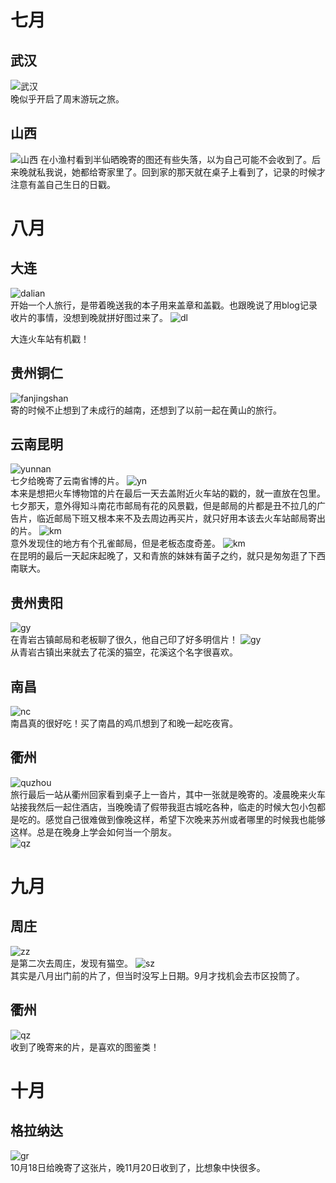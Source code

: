 # 七月
## 武汉
![武汉](https://github.com/rivers-wqj/Postcards/blob/main/ly/LY_2023.7.23_%E6%AD%A6%E6%B1%89.65hfnhugi7b4.jpg?raw=true)  
晚似乎开启了周末游玩之旅。

## 山西
![山西](https://github.com/rivers-wqj/Postcards/blob/main/ly/LY_2023.6.13-16_%E5%B1%B1%E8%A5%BF.5fnxn8j49zpc.jpg?raw=true)
在小渔村看到半仙晒晚寄的图还有些失落，以为自己可能不会收到了。后来晚就私我说，她都给寄家里了。回到家的那天就在桌子上看到了，记录的时候才注意有盖自己生日的日戳。

# 八月
## 大连
![dalian](https://github.com/rivers-wqj/Postcards/blob/main/ly/LY2023Dalian.670a1wvgp9ts.png?raw=true)  
开始一个人旅行，是带着晚送我的本子用来盖章和盖戳。也跟晚说了用blog记录收片的事情，没想到晚就拼好图过来了。
![dl](https://github.com/rivers-wqj/Postcards/blob/main/ly/LY20230815KM.3b6ag773b3s0.png?raw=true)  

&#10;大连火车站有机戳！
## 贵州铜仁
![fanjingshan](https://github.com/rivers-wqj/Postcards/blob/main/ly/LY20230817Tongren.3f8pfa6l6uio.png?raw=true)  
寄的时候不止想到了未成行的越南，还想到了以前一起在黄山的旅行。

## 云南昆明
![yunnan](https://github.com/rivers-wqj/Postcards/blob/main/ly/LY2023Yunnan.3xzha5kcpm0w.png?raw=true)  
七夕给晚寄了云南省博的片。
![yn](https://github.com/rivers-wqj/Postcards/blob/main/ly/LY20230822KM.31h4xg318yu0.png?raw=true)  
本来是想把火车博物馆的片在最后一天去盖附近火车站的戳的，就一直放在包里。七夕那天，意外得知斗南花市邮局有花的风景戳，但是邮局的片都是丑不拉几的广告片，临近邮局下班又根本来不及去周边再买片，就只好用本该去火车站邮局寄出的片。
![km](https://github.com/rivers-wqj/Postcards/blob/main/ly/LY20230828KM.7a6hb1a46nk0.png?raw=true)  
意外发现住的地方有个孔雀邮局，但是老板态度奇差。
![km](https://github.com/rivers-wqj/Postcards/blob/main/ly/LY20230823KM.54pl3tl8f000.png?raw=true)  
在昆明的最后一天起床起晚了，又和青旅的妹妹有菌子之约，就只是匆匆逛了下西南联大。

## 贵州贵阳
![gy](https://github.com/rivers-wqj/Postcards/blob/main/ly/LY20230825GZ.3bihzrbz93w0.png?raw=true)  
在青岩古镇邮局和老板聊了很久，他自己印了好多明信片！
![gy](https://github.com/rivers-wqj/Postcards/blob/main/ly/LY20230828GZ.c3pwzwexox4.png?raw=true)  
从青岩古镇出来就去了花溪的猫空，花溪这个名字很喜欢。

## 南昌
![nc](https://github.com/rivers-wqj/Postcards/blob/main/ly/LY20230830NC.132kp6kuej80.png?raw=true)  
南昌真的很好吃！买了南昌的鸡爪想到了和晚一起吃夜宵。

## 衢州
![quzhou](https://raw.githubusercontent.com/rivers-wqj/Postcards/main/ly/LY20230827Quzhou.127k48019tgw.webp)  
旅行最后一站从衢州回家看到桌子上一沓片，其中一张就是晚寄的。凌晨晚来火车站接我然后一起住酒店，当晚晚请了假带我逛古城吃各种，临走的时候大包小包都是吃的。感觉自己很难做到像晚这样，希望下次晚来苏州或者哪里的时候我也能够这样。总是在晚身上学会如何当一个朋友。  
![qz](https://github.com/rivers-wqj/Postcards/blob/main/ly/LY20230829QZ.7dzxpoqvoy80.png?raw=true)

# 九月
## 周庄
![zz](https://github.com/rivers-wqj/Postcards/blob/main/ly/LY20230809ZZ.3gawrqa8kdu0.png?raw=true)  
是第二次去周庄，发现有猫空。
![sz](https://github.com/rivers-wqj/Postcards/blob/main/ly/LY20230907SZ.3d94fazx2p40.png?raw=true)  
其实是八月出门前的片了，但当时没写上日期。9月才找机会去市区投筒了。
## 衢州
![qz](https://github.com/rivers-wqj/Postcards/blob/main/ly/LY202309QZ.1v3tx1pgpb0g.png?raw=true)  
收到了晚寄来的片，是喜欢的图鉴类！

# 十月
## 格拉纳达
![gr](https://github.com/rivers-wqj/Postcards/blob/main/ly/LY20231018.tiu510792w0.png?raw=true)  
10月18日给晚寄了这张片，晚11月20日收到了，比想象中快很多。



  

